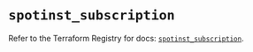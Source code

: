 # `spotinst_subscription`

Refer to the Terraform Registry for docs: [`spotinst_subscription`](https://registry.terraform.io/providers/spotinst/spotinst/1.223.0/docs/resources/subscription).
